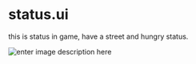 # status.ui
 this is status in game, have a street and hungry status.

![enter image description here](https://i.imgur.com/0z28CuZ.png)
